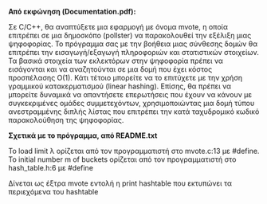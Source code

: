 **Από εκφώνηση (Documentation.pdf):**

Σε C/C++, θα αναπτύξετε μια εφαρμογή με όνομα mvote, η οποία επιτρέπει σε μια δημοσκόπο (pollster) να παρακολουθεί την εξέλιξη μιας ψηφοφορίας. Το πρόγραμμα σας με την βοήθεια μιας σύνθεσης δομών θα επιτρέπει την εισαγωγή/εξαγωγή πληροφοριών και στατιστικών στοιχείων. Τα βασικά στοιχεία των εκλεκτόρων στην ψηφοφορία πρέπει να εισάγονται και να αναζητούνται σε μια δομή που έχει κόστος προσπέλασης O(1). Κάτι τέτοιο μπορείτε να το επιτύχετε με την χρήση γραμμικού κατακερματισμού (linear hashing). Επίσης, θα πρέπει να μπορείτε δυναμικά να απαντήσετε επερωτήσεις που έχουν να κάνουν με συγκεκριμένες ομάδες συμμετεχόντων, χρησιμοποιώντας μια δομή τύπου ανεστραμμένης διπλής λίστας που επιτρέπει την κατά ταχυδρομικό κωδικό παρακολούθηση της ψηφοφορίας.

**Σχετικά με το πρόγραμμα, από README.txt**

Το load limit λ ορίζεται από τον προγραμματιστή στο mvote.c:13 με #define.<br>
To initial number m of buckets ορίζεται από τον προγραμματιστή στο hash_table.h:6 με #define

Δίνεται ως έξτρα mvote εντολή η print hashtable που εκτυπώνει τα περιεχόμενα του hashtable

